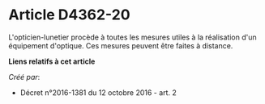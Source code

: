 # Article D4362-20

L'opticien-lunetier procède à toutes les mesures utiles à la réalisation d'un équipement d'optique. Ces mesures peuvent être
faites à distance.

**Liens relatifs à cet article**

_Créé par_:

  - Décret n°2016-1381 du 12 octobre 2016 - art. 2
